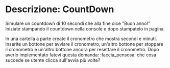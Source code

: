 # Descrizione: CountDown
Simulare un countdown di 10 secondi che alla fine dice "Buon anno!"
Iniziate stampando il countdown nella console e dopo stampatelo in pagina.

In una cartella a parte create il cronometro che mostra secondi e minuti.
Inserite un bottone per avviare il cronometro, un'altro bottone per stoppare il cronometro e un'altro bottone ancora per resettare il cronometro.
Dopo averlo implementato fatevi questa domanda:
:faccia_pensosa: che cosa succede se utente clicca sull'avvia più volte?